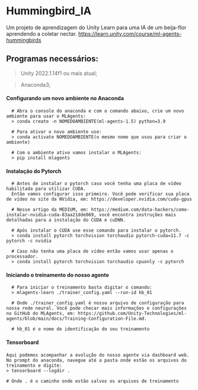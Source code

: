 # Hummingbird_IA
Um projeto de aprendizagem do Unity Learn para uma IA de um beija-flor aprendendo a coletar nectar.
https://learn.unity.com/course/ml-agents-hummingbirds

## Programas necessários:
  > Unity 2022.1.14f1 ou mais atual;
  
  > Anaconda3;
  
  #### Configurando um novo ambiente no Anaconda
  ```
    # Abra o console do anaconda e com o comando abaixo, crie um novo ambiente para usar o MLAgents:
    > conda create -n NOMEDOAMBIENTE(ml-agents-1.5) python=3.9
    
    # Para ativar o novo ambiente use:
    > conda activate NOMEDOAMBIENTE(o mesmo nome que usou para criar o ambiente)
    
    # Com o ambiente ativo vamos instalar o MLAgents:
    > pip install mlagents
  ```
  
  #### Instalação do Pytorch
  ```
    # Antes de instalar o pytorch caso você tenha uma placa de vídeo habilitada para utilizar CUDA.
    Então vamos configurar isso primeiro. Você pode verificar sua placa de vídeo no site da NVidia, em: https://developer.nvidia.com/cuda-gpus
    
    # Nesse artigo da MEDIUM, em: https://medium.com/data-hackers/como-instalar-nvidia-cuda-83aa21dde069, você encontra instruções mais detalhadas para a instalação do CUDA e cuDNN.
    
    # Após instalar o CUDA use esse comando para instalar o pytorch.
    > conda install pytorch torchvision torchaudio pytorch-cuda=11.7 -c pytorch -c nvidia
    
    # Caso não tenha uma placa de vídeo então vamos usar apenas o processador.
    > conda install pytorch torchvision torchaudio cpuonly -c pytorch
 ```
  
  #### Iniciando o treinamento do nosso agente
  ```
    # Para iniciar o treinamento basta digitar o comando:
    > mlagents-learn ./trainer_config.yaml --run-id hb_01
    
    # Onde ./trainer_config.yaml é nosso arquivo de configuração para nossa rede neural. Você pode checar mais informações e configurações no GitHub do MLAgents, em: https://github.com/Unity-Technologies/ml-agents/blob/main/docs/Training-Configuration-File.md.
    
    # hb_01 é o nome de identificação do seu treinamento
  ```
  
  #### Tensorboard
  ```
  Aqui podemos acompanhar a evolução do nosso agente via dashboard web. No prompt do anaconda, navegue até a pasta onde estão os arquivos do treinamento e digite:
  > tensorboard --logdir .
  
  # Onde . é o caminho onde estão salvos os arquivos de treinamento
  ```
